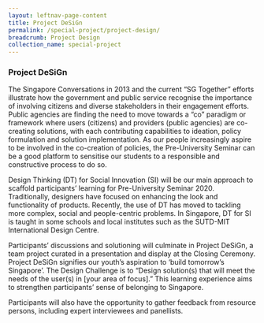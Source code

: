 ```yaml
---
layout: leftnav-page-content
title: Project DeSiGn
permalink: /special-project/project-design/
breadcrumb: Project Design
collection_name: special-project
---
```


### **Project DeSiGn**

The Singapore Conversations in 2013 and the current “SG Together” efforts illustrate how the government and public service recognise the importance of involving citizens and diverse stakeholders in their engagement efforts.  Public agencies are finding the need to move towards a “co” paradigm or framework where users (citizens) and providers (public agencies) are co-creating solutions, with each contributing capabilities to ideation, policy formulation and solution implementation.   As our people increasingly aspire to be involved in the co-creation of policies, the Pre-University Seminar can be a good platform to sensitise our students to a responsible and constructive process to do so.

Design Thinking (DT) for Social Innovation (SI) will be our main approach to scaffold participants’ learning for Pre-University Seminar 2020.  Traditionally, designers have focused on enhancing the look and functionality of products. Recently, the use of DT has moved to tackling more complex, social and people-centric problems.  In Singapore, DT for SI is taught in some schools and local institutes such as the SUTD-MIT International Design Centre. 

Participants’ discussions and solutioning will culminate in Project DeSiGn, a team project curated in a presentation and display at the Closing Ceremony.  Project DeSiGn signifies our youth’s aspiration to ‘build tomorrow’s Singapore’.  The Design Challenge is to “Design solution(s) that will meet the needs of the user(s) in [your area of focus].”  This learning experience aims to strengthen participants’ sense of belonging to Singapore.  

Participants will also have the opportunity to gather feedback from resource persons, including expert interviewees and panellists.  
